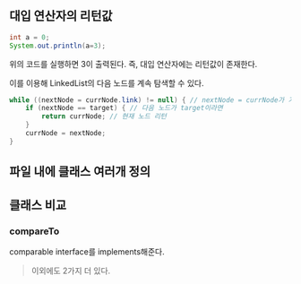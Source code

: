 

## 대입 연산자의 리턴값

```java
int a = 0;
System.out.println(a=3);
```

위의 코드를 실행하면 3이 출력된다. 즉, 대입 연산자에는 리턴값이 존재한다.

이를 이용해 LinkedList의 다음 노드를 계속 탐색할 수 있다.



```java
while ((nextNode = currNode.link) != null) { // nextNode = currNode가 가리키는 노드
    if (nextNode == target) { // 다음 노드가 target이라면
        return currNode; // 현재 노드 리턴
    }
    currNode = nextNode;
}

```



## 파일 내에 클래스 여러개 정의

 



## 클래스 비교

### compareTo

comparable interface를 implements해준다.



>  이외에도 2가지 더 있다.



